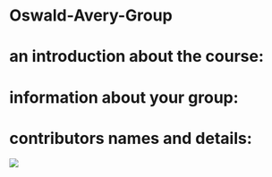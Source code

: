# Oswald-Avery-Group

# an introduction about the course:

# information about your group:


# contributors names and details:


<img src="https://encrypted-tbn0.gstatic.com/images?q=tbn:ANd9GcQZGHaf4mBZl2smC-0HUPcMdhi4RNCVoPb9H2YwjGZH13wU9PzPdZ7h52F0CA&s">


